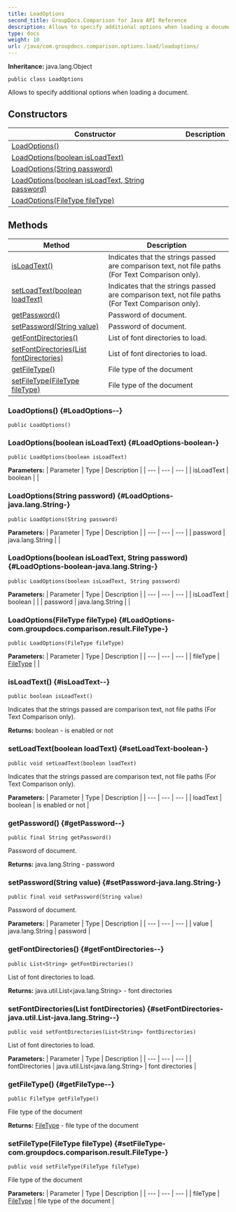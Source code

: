 ```yaml
---
title: LoadOptions
second_title: GroupDocs.Comparison for Java API Reference
description: Allows to specify additional options when loading a document.
type: docs
weight: 10
url: /java/com.groupdocs.comparison.options.load/loadoptions/
---
```

**Inheritance:**
java.lang.Object
```
public class LoadOptions
```

Allows to specify additional options when loading a document.
## Constructors

| Constructor | Description |
| --- | --- |
| [LoadOptions()](#LoadOptions--) |  |
| [LoadOptions(boolean isLoadText)](#LoadOptions-boolean-) |  |
| [LoadOptions(String password)](#LoadOptions-java.lang.String-) |  |
| [LoadOptions(boolean isLoadText, String password)](#LoadOptions-boolean-java.lang.String-) |  |
| [LoadOptions(FileType fileType)](#LoadOptions-com.groupdocs.comparison.result.FileType-) |  |
## Methods

| Method | Description |
| --- | --- |
| [isLoadText()](#isLoadText--) | Indicates that the strings passed are comparison text, not file paths (For Text Comparison only). |
| [setLoadText(boolean loadText)](#setLoadText-boolean-) | Indicates that the strings passed are comparison text, not file paths (For Text Comparison only). |
| [getPassword()](#getPassword--) | Password of document. |
| [setPassword(String value)](#setPassword-java.lang.String-) | Password of document. |
| [getFontDirectories()](#getFontDirectories--) | List of font directories to load. |
| [setFontDirectories(List<String> fontDirectories)](#setFontDirectories-java.util.List-java.lang.String--) | List of font directories to load. |
| [getFileType()](#getFileType--) | File type of the document |
| [setFileType(FileType fileType)](#setFileType-com.groupdocs.comparison.result.FileType-) | File type of the document |
### LoadOptions() {#LoadOptions--}
```
public LoadOptions()
```


### LoadOptions(boolean isLoadText) {#LoadOptions-boolean-}
```
public LoadOptions(boolean isLoadText)
```


**Parameters:**
| Parameter | Type | Description |
| --- | --- | --- |
| isLoadText | boolean |  |

### LoadOptions(String password) {#LoadOptions-java.lang.String-}
```
public LoadOptions(String password)
```


**Parameters:**
| Parameter | Type | Description |
| --- | --- | --- |
| password | java.lang.String |  |

### LoadOptions(boolean isLoadText, String password) {#LoadOptions-boolean-java.lang.String-}
```
public LoadOptions(boolean isLoadText, String password)
```


**Parameters:**
| Parameter | Type | Description |
| --- | --- | --- |
| isLoadText | boolean |  |
| password | java.lang.String |  |

### LoadOptions(FileType fileType) {#LoadOptions-com.groupdocs.comparison.result.FileType-}
```
public LoadOptions(FileType fileType)
```


**Parameters:**
| Parameter | Type | Description |
| --- | --- | --- |
| fileType | [FileType](../../com.groupdocs.comparison.result/filetype) |  |

### isLoadText() {#isLoadText--}
```
public boolean isLoadText()
```


Indicates that the strings passed are comparison text, not file paths (For Text Comparison only).

**Returns:**
boolean - is enabled or not
### setLoadText(boolean loadText) {#setLoadText-boolean-}
```
public void setLoadText(boolean loadText)
```


Indicates that the strings passed are comparison text, not file paths (For Text Comparison only).

**Parameters:**
| Parameter | Type | Description |
| --- | --- | --- |
| loadText | boolean | is enabled or not |

### getPassword() {#getPassword--}
```
public final String getPassword()
```


Password of document.

**Returns:**
java.lang.String - password
### setPassword(String value) {#setPassword-java.lang.String-}
```
public final void setPassword(String value)
```


Password of document.

**Parameters:**
| Parameter | Type | Description |
| --- | --- | --- |
| value | java.lang.String | password |

### getFontDirectories() {#getFontDirectories--}
```
public List<String> getFontDirectories()
```


List of font directories to load.

**Returns:**
java.util.List<java.lang.String> - font directories
### setFontDirectories(List<String> fontDirectories) {#setFontDirectories-java.util.List-java.lang.String--}
```
public void setFontDirectories(List<String> fontDirectories)
```


List of font directories to load.

**Parameters:**
| Parameter | Type | Description |
| --- | --- | --- |
| fontDirectories | java.util.List<java.lang.String> | font directories |

### getFileType() {#getFileType--}
```
public FileType getFileType()
```


File type of the document

**Returns:**
[FileType](../../com.groupdocs.comparison.result/filetype) - file type of the document
### setFileType(FileType fileType) {#setFileType-com.groupdocs.comparison.result.FileType-}
```
public void setFileType(FileType fileType)
```


File type of the document

**Parameters:**
| Parameter | Type | Description |
| --- | --- | --- |
| fileType | [FileType](../../com.groupdocs.comparison.result/filetype) | file type of the document |

